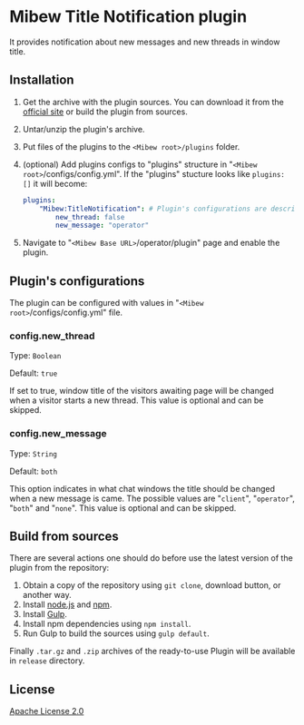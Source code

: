 # Mibew Title Notification plugin

It provides notification about new messages and new threads in window title.


## Installation

1. Get the archive with the plugin sources. You can download it from the [official site](https://mibew.org/plugins#mibew-title-notification) or build the plugin from sources.

2. Untar/unzip the plugin's archive.

3. Put files of the plugins to the `<Mibew root>/plugins`  folder.

4. (optional) Add plugins configs to "plugins" structure in "`<Mibew root>`/configs/config.yml". If the "plugins" stucture looks like `plugins: []` it will become:
    ```yaml
    plugins:
        "Mibew:TitleNotification": # Plugin's configurations are described below
            new_thread: false
            new_message: "operator"
    ```

5. Navigate to "`<Mibew Base URL>`/operator/plugin" page and enable the plugin.


## Plugin's configurations

The plugin can be configured with values in "`<Mibew root>`/configs/config.yml" file.

### config.new_thread

Type: `Boolean`

Default: `true`

If set to true, window title of the visitors awaiting page will be changed when a visitor starts a new thread.
This value is optional and can be skipped.

### config.new_message

Type: `String`

Default: `both`

This option indicates in what chat windows the title should be changed when a new message is came.
The possible values are "`client`", "`operator`", "`both`" and "`none`". This value is optional and can be skipped.


## Build from sources

There are several actions one should do before use the latest version of the plugin from the repository:

1. Obtain a copy of the repository using `git clone`, download button, or another way.
2. Install [node.js](http://nodejs.org/) and [npm](https://www.npmjs.org/).
3. Install [Gulp](http://gulpjs.com/).
4. Install npm dependencies using `npm install`.
5. Run Gulp to build the sources using `gulp default`.

Finally `.tar.gz` and `.zip` archives of the ready-to-use Plugin will be available in `release` directory.


## License

[Apache License 2.0](http://www.apache.org/licenses/LICENSE-2.0.html)
